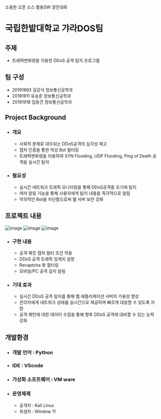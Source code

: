 소중한 오픈 소스 활용SW 경진대회
# 국립한밭대학교 갸라DOS팀

## 주제 
- 트래픽변화량을 이용한 DDoS 공격 탐지 프로그램 
  
## 팀 구성 
- 20191893 김강식 정보통신공학과
- 20191911 유승준 정보통신공학과
- 20191918 임동건 정보통신공학과

## Project Background
  - ### 개요
    - 사회적 문제로 대두되는 DDoS공격의 심각성 재고
    - 캡차 인증을 통한 악성 Bot 필터링
    - 트래픽변화량을 이용하여 SYN Flooding, UDP Flooding, Ping of Death 공격을 실시간 탐지
  - ### 필요성
    - 실시간 네트워크 트래픽 모니터링을 통해 DDoS공격을 조기에 탐지
    - 여러 알림 기능을 통해 사용자에게 탐지 내용을 즉각적으로 알림
    - 악의적인 Bot을 차단함으로써 웹 서버 보안 강화
    
## 프로젝트 내용
![image](https://github.com/user-attachments/assets/869ba6c4-e5de-4517-abab-2ee050ba511e)
![image](https://github.com/user-attachments/assets/b158b4e3-a711-4777-98f5-5ba5d9406303)
![image](https://github.com/user-attachments/assets/59622442-d836-4909-b2ef-f5d6c237df30)


  - ### 구현 내용
    - 공격 패킷 캡처 필터 조건 적용
    - DDoS 공격 트래픽 임계치 설정
    - Recaptcha 봇 필터링
    - 모바일/PC 공격 감지 알림
  - ### 기대 효과
    - 실시간 DDoS 공격 탐지를 통해 웹 애플리케이션 서버의 가용성 향상
    - 관리자에게 네트워크 상태를 실시간으로 제공하여 빠르게 대응할 수 있도록 지원
    - 공격 패턴에 대한 데이터 수집을 통해 향후 DDoS 공격에 대비할 수 있는 능력 강화

## 개발환경
  - ### 개발 언어 : Python
  - ### IDE : VScode
  - ### 가상화 소프트웨어 : VM ware
  - ### 운영체제
    - 공격자 : Kali Linux
    - 희생자 : Window 11
